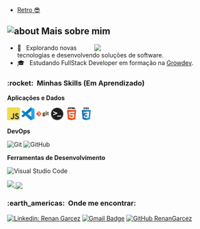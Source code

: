 - [Retro 😎](#retro-)

## <img width="45" alt="about" src="https://raw.github.com/elizarov/elizarov/master/about.png"> Mais sobre mim

<img align="right" width="300" src="https://i2.wp.com/allhtaccess.info/wp-content/uploads/2018/03/programming.gif?fit=1281%2C716&ssl=1" />

- 🤔 &nbsp; Explorando novas tecnologias e desenvolvendo soluções de software.
- 🎓 &nbsp; Estudando FullStack Developer em formação na <a href="https://www.growdev.com.br/">Growdev</a>.

<h3> :rocket: &nbsp;Minhas Skills (Em Aprendizado) </h3>

**Aplicações e Dados**

<code><img height="30" src="https://raw.githubusercontent.com/github/explore/80688e429a7d4ef2fca1e82350fe8e3517d3494d/topics/javascript/javascript.png"></code>
<code><img height="30" src="https://raw.githubusercontent.com/github/explore/80688e429a7d4ef2fca1e82350fe8e3517d3494d/topics/visual-studio-code/visual-studio-code.png"></code>
<code><img height="30" src="https://raw.githubusercontent.com/github/explore/80688e429a7d4ef2fca1e82350fe8e3517d3494d/topics/git/git.png"></code>
<code><img height="30" src="https://raw.githubusercontent.com/github/explore/80688e429a7d4ef2fca1e82350fe8e3517d3494d/topics/terminal/terminal.png"></code>
<code><img height="30" src="https://raw.githubusercontent.com/github/explore/80688e429a7d4ef2fca1e82350fe8e3517d3494d/topics/html/html.png"></code>
<code><img height="30" src="https://raw.githubusercontent.com/github/explore/80688e429a7d4ef2fca1e82350fe8e3517d3494d/topics/css/css.png"></code>

**DevOps**

 ![Git](https://img.shields.io/badge/-Git-333333?style=flat&logo=git)
 ![GitHub](https://img.shields.io/badge/-GitHub-333333?style=flat&logo=github)
 
 **Ferramentas de Desenvolvimento**

  ![Visual Studio Code](https://img.shields.io/badge/-Visual%20Studio%20Code-333333?style=flat&logo=visual-studio-code&logoColor=007ACC)
  
  <a href="https://github.com/RenanGarcez">
  <img height="180em" src="https://github-readme-stats.vercel.app/api?username=RenanGarcez&theme=dracula&show_icons=true" />
</a>

<a href="https://github.com/RenanGarcez">
  <img align="center" src="https://github-readme-stats.vercel.app/api/top-langs/?username=RenanGarcez&theme=dracula&hide_langs_below=1" />
</a>

<br/>

<h3> :earth_americas: &nbsp;Onde me encontrar: </h3> 

[![Linkedin: Renan Garcez](https://img.shields.io/badge/-USERNAME-blue?style=flat-square&logo=Linkedin&logoColor=white&link=https://www.linkedin.com/in/renan-garcez-4a6388243/)](https://www.linkedin.com/in/renan-garcez-4a6388243/)
[![Gmail Badge](https://img.shields.io/badge/-renanbolanope@gmail.com-006bed?style=flat-square&logo=Gmail&logoColor=white&link=Renan:renanbolanope@gmail.com)](Renan:renanbolanope@gmail.com)
[![GitHub RenanGarcez]( https://img.shields.io/github/followers/RenanGarcez?label=follow&style=social)](https://github.com/RenanGarcez)

